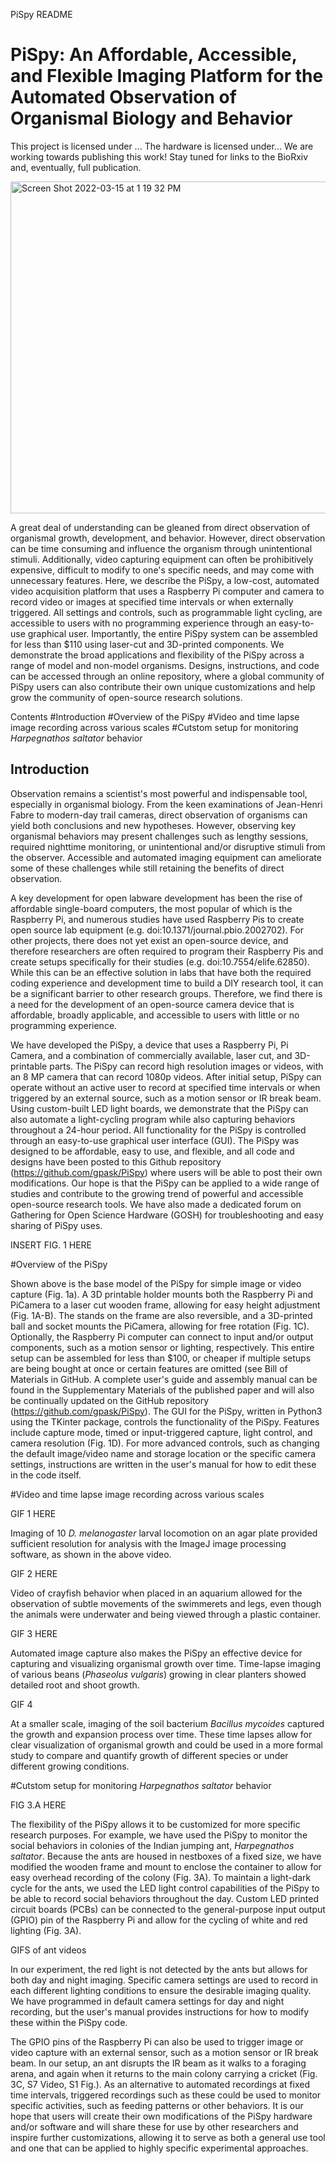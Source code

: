 PiSpy README

# PiSpy: An Affordable, Accessible, and Flexible Imaging Platform for the Automated Observation of Organismal Biology and Behavior

This project is licensed under ...
The hardware is licensed under...
We are working towards publishing this work! Stay tuned for links to the
BioRxiv and, eventually, full publication.

<img width="531" alt="Screen Shot 2022-03-15 at 1 19 32 PM" src="https://user-images.githubusercontent.com/64978673/158434828-18a1521e-5ecc-4b0e-8178-65238707f7d9.png">

A great deal of understanding can be gleaned from direct observation of
organismal growth, development, and behavior. However, direct
observation can be time consuming and influence the organism through
unintentional stimuli. Additionally, video capturing equipment can often
be prohibitively expensive, difficult to modify to one's specific needs,
and may come with unnecessary features. Here, we describe the PiSpy, a
low-cost, automated video acquisition platform that uses a Raspberry Pi
computer and camera to record video or images at specified time
intervals or when externally triggered. All settings and controls, such
as programmable light cycling, are accessible to users with no
programming experience through an easy-to-use graphical user.
Importantly, the entire PiSpy system can be assembled for less than
\$110 using laser-cut and 3D-printed components. We demonstrate the
broad applications and flexibility of the PiSpy across a range of model
and non-model organisms. Designs, instructions, and code can be accessed
through an online repository, where a global community of PiSpy users
can also contribute their own unique customizations and help grow the
community of open-source research solutions.

Contents
#Introduction
#Overview of the PiSpy
#Video and time lapse image recording across various scales
#Cutstom setup for monitoring *Harpegnathos saltator* behavior

## Introduction

Observation remains a scientist's most powerful and indispensable tool,
especially in organismal biology. From the keen examinations of
Jean-Henri Fabre to modern-day trail cameras, direct observation of
organisms can yield both conclusions and new hypotheses. However,
observing key organismal behaviors may present challenges such as
lengthy sessions, required nighttime monitoring, or unintentional and/or
disruptive stimuli from the observer. Accessible and automated imaging
equipment can ameliorate some of these challenges while still retaining
the benefits of direct observation.

A key development for open labware development has been the rise of
affordable single-board computers, the most popular of which is the
Raspberry Pi, and numerous studies have used Raspberry Pis to create
open source lab equipment (e.g. doi:10.1371/journal.pbio.2002702). For
other projects, there does not yet exist an open-source device, and
therefore researchers are often required to program their Raspberry Pis
and create setups specifically for their studies (e.g.
doi:10.7554/elife.62850). While this can be an effective solution in
labs that have both the required coding experience and development time
to build a DIY research tool, it can be a significant barrier to other
research groups. Therefore, we find there is a need for the development
of an open-source camera device that is affordable, broadly applicable,
and accessible to users with little or no programming experience.

We have developed the PiSpy, a device that uses a Raspberry Pi, Pi
Camera, and a combination of commercially available, laser cut, and
3D-printable parts. The PiSpy can record high resolution images or
videos, with an 8 MP camera that can record 1080p videos. After initial
setup, PiSpy can operate without an active user to record at specified
time intervals or when triggered by an external source, such as a motion
sensor or IR break beam. Using custom-built LED light boards, we
demonstrate that the PiSpy can also automate a light-cycling program
while also capturing behaviors throughout a 24-hour period. All
functionality for the PiSpy is controlled through an easy-to-use
graphical user interface (GUI). The PiSpy was designed to be affordable,
easy to use, and flexible, and all code and designs have been posted to
this Github repository (<https://github.com/gpask/PiSpy>) where users
will be able to post their own modifications. Our hope is that the PiSpy
can be applied to a wide range of studies and contribute to the growing
trend of powerful and accessible open-source research tools. We have
also made a dedicated forum on Gathering for Open Science Hardware
(GOSH) for troubleshooting and easy sharing of PiSpy uses.

INSERT FIG. 1 HERE

#Overview of the PiSpy

Shown above is the base model of the PiSpy for simple image or video
capture (Fig. 1a). A 3D printable holder mounts both the Raspberry Pi
and PiCamera to a laser cut wooden frame, allowing for easy height
adjustment (Fig. 1A-B). The stands on the frame are also reversible, and
a 3D-printed ball and socket mounts the PiCamera, allowing for free
rotation (Fig. 1C). Optionally, the Raspberry Pi computer can connect to
input and/or output components, such as a motion sensor or lighting,
respectively. This entire setup can be assembled for less than \$100, or
cheaper if multiple setups are being bought at once or certain features
are omitted (see Bill of Materials in GitHub. A complete user's guide
and assembly manual can be found in the Supplementary Materials of the
published paper and will also be continually updated on the GitHub
repository (https://github.com/gpask/PiSpy). The GUI for the PiSpy,
written in Python3 using the TKinter package, controls the functionality
of the PiSpy. Features include capture mode, timed or input-triggered
capture, light control, and camera resolution (Fig. 1D). For more
advanced controls, such as changing the default image/video name and
storage location or the specific camera settings, instructions are
written in the user's manual for how to edit these in the code itself.

#Video and time lapse image recording across various scales

GIF 1 HERE

Imaging of 10 *D. melanogaster* larval locomotion on an agar plate
provided sufficient resolution for analysis with the ImageJ image
processing software, as shown in the above video.

GIF 2 HERE

Video of crayfish behavior when placed in an aquarium allowed for the
observation of subtle movements of the swimmerets and legs, even though
the animals were underwater and being viewed through a plastic
container.

GIF 3 HERE

Automated image capture also makes the PiSpy an effective device for
capturing and visualizing organismal growth over time. Time-lapse
imaging of various beans (*Phaseolus vulgaris*) growing in clear
planters showed detailed root and shoot growth.

GIF 4

At a smaller scale, imaging of the soil bacterium *Bacillus mycoides*
captured the growth and expansion process over time. These time lapses
allow for clear visualization of organismal growth and could be used in
a more formal study to compare and quantify growth of different species
or under different growing conditions.

#Cutstom setup for monitoring *Harpegnathos saltator* behavior

FIG 3.A HERE

The flexibility of the PiSpy allows it to be customized for more
specific research purposes. For example, we have used the PiSpy to
monitor the social behaviors in colonies of the Indian jumping ant,
*Harpegnathos saltator*. Because the ants are housed in nestboxes of a
fixed size, we have modified the wooden frame and mount to enclose the
container to allow for easy overhead recording of the colony (Fig. 3A).
To maintain a light-dark cycle for the ants, we used the LED light
control capabilities of the PiSpy to be able to record social behaviors
throughout the day. Custom LED printed circuit boards (PCBs) can be
connected to the general-purpose input output (GPIO) pin of the
Raspberry Pi and allow for the cycling of white and red lighting (Fig.
3A).

GIFS of ant videos

In our experiment, the red light is not detected by the ants but allows
for both day and night imaging. Specific camera settings are used to
record in each different lighting conditions to ensure the desirable
imaging quality. We have programmed in default camera settings for day
and night recording, but the user's manual provides instructions for how
to modify these within the PiSpy code.

The GPIO pins of the Raspberry Pi can also be used to trigger image or
video capture with an external sensor, such as a motion sensor or IR
break beam. In our setup, an ant disrupts the IR beam as it walks to a
foraging arena, and again when it returns to the main colony carrying a
cricket (Fig. 3C, S7 Video, S1 Fig.). As an alternative to automated
recordings at fixed time intervals, triggered recordings such as these
could be used to monitor specific activities, such as feeding patterns
or other behaviors. It is our hope that users will create their own
modifications of the PiSpy hardware and/or software and will share these
for use by other researchers and inspire further customizations,
allowing it to serve as both a general use tool and one that can be
applied to highly specific experimental approaches.
